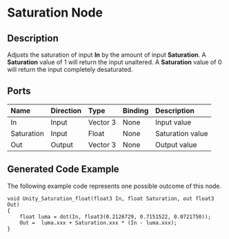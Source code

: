 # Saturation Node

## Description

Adjusts the saturation of input **In** by the amount of input **Saturation**. A **Saturation** value of 1 will return the input unaltered. A **Saturation** value of 0 will return the input completely desaturated.

## Ports

| Name        | Direction           | Type  | Binding | Description |
|:------------ |:-------------|:-----|:---|:---|
| In      | Input | Vector 3 | None | Input value |
| Saturation      | Input | Float    | None | Saturation value |
| Out | Output      |    Vector 3 | None | Output value |

## Generated Code Example

The following example code represents one possible outcome of this node.

```
void Unity_Saturation_float(float3 In, float Saturation, out float3 Out)
{
    float luma = dot(In, float3(0.2126729, 0.7151522, 0.0721750));
    Out =  luma.xxx + Saturation.xxx * (In - luma.xxx);
}
```